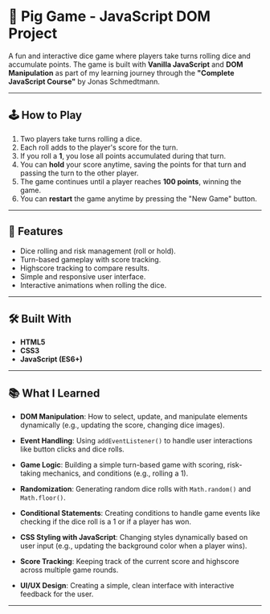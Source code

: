 # 🐖 Pig Game - JavaScript DOM Project

A fun and interactive dice game where players take turns rolling dice and accumulate points. The game is built with **Vanilla JavaScript** and **DOM Manipulation** as part of my learning journey through the **"Complete JavaScript Course"** by Jonas Schmedtmann.

---

## 🕹️ How to Play

1. Two players take turns rolling a dice.
2. Each roll adds to the player's score for the turn.
3. If you roll a **1**, you lose all points accumulated during that turn.
4. You can **hold** your score anytime, saving the points for that turn and passing the turn to the other player.
5. The game continues until a player reaches **100 points**, winning the game.
6. You can **restart** the game anytime by pressing the "New Game" button.

---

## 🚀 Features

- Dice rolling and risk management (roll or hold).
- Turn-based gameplay with score tracking.
- Highscore tracking to compare results.
- Simple and responsive user interface.
- Interactive animations when rolling the dice.

---

## 🛠️ Built With

- **HTML5**
- **CSS3**
- **JavaScript (ES6+)**

---

## 📚 What I Learned

- **DOM Manipulation**: How to select, update, and manipulate elements dynamically (e.g., updating the score, changing dice images).
  
- **Event Handling**: Using `addEventListener()` to handle user interactions like button clicks and dice rolls.

- **Game Logic**: Building a simple turn-based game with scoring, risk-taking mechanics, and conditions (e.g., rolling a 1).

- **Randomization**: Generating random dice rolls with `Math.random()` and `Math.floor()`.

- **Conditional Statements**: Creating conditions to handle game events like checking if the dice roll is a 1 or if a player has won.

- **CSS Styling with JavaScript**: Changing styles dynamically based on user input (e.g., updating the background color when a player wins).

- **Score Tracking**: Keeping track of the current score and highscore across multiple game rounds.

- **UI/UX Design**: Creating a simple, clean interface with interactive feedback for the user.

---